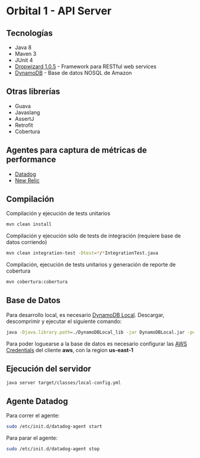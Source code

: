 # Orbital 1 - API Server

## Tecnologías

* Java 8
* Maven 3
* JUnit 4
* [Dropwizard 1.0.5](http://www.dropwizard.io/1.0.5/docs/) - Framework para RESTful web services
* [DynamoDB](http://docs.aws.amazon.com/amazondynamodb/latest/developerguide/DynamoDBLocal.html#DynamoDBLocal.DownloadingAndRunning) - Base de
datos NOSQL de Amazon

## Otras librerías

* Guava
* Javaslang
* AssertJ
* Retrofit
* Cobertura

## Agentes para captura de métricas de performance 

* [Datadog](https://docs.datadoghq.com/guides/basic_agent_usage/)
* [New Relic](https://docs.newrelic.com/docs/agents/java-agent)

## Compilación

Compilación y ejecución de tests unitarios

```bash
mvn clean install
```

Compilación y ejecución sólo de tests de integración (requiere base de datos corriendo)

```bash
mvn clean integration-test -Dtest=*/*IntegrationTest.java
```

Compilación, ejecución de tests unitarios y generación de reporte de cobertura

```bash
mvn cobertura:cobertura
```

## Base de Datos
Para desarrollo local, es necesario [DynamoDB Local](http://docs.aws.amazon.com/amazondynamodb/latest/developerguide/DynamoDBLocal.html#DynamoDBLocal.DownloadingAndRunning).
Descargar, descomprimir y ejecutar el siguiente comando:

```bash
java -Djava.library.path=./DynamoDBLocal_lib -jar DynamoDBLocal.jar -port 8000 -sharedDb
```

Para poder loguearse a la base de datos es necesario configurar las [AWS Credentials](http://docs.aws.amazon.com/sdk-for-java/v1/developer-guide/setup-credentials.html) del cliente **aws**, con la region **us-east-1**

## Ejecución del servidor
```bash
java server target/classes/local-config.yml
```

## Agente Datadog 

Para correr el agente:

```bash
sudo /etc/init.d/datadog-agent start
```

Para parar el agente:

```bash
sudo /etc/init.d/datadog-agent stop
```
